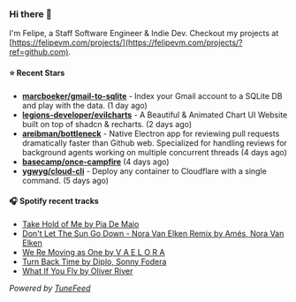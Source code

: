 ### Hi there 👋

I'm Felipe, a Staff Software Engineer & Indie Dev. Checkout my projects at [https://felipevm.com/projects/](https://felipevm.com/projects/?ref=github.com).

#### ⭐ Recent Stars
- **[marcboeker/gmail-to-sqlite](https://github.com/marcboeker/gmail-to-sqlite)** - Index your Gmail account to a SQLite DB and play with the data. (1 day ago)
- **[legions-developer/evilcharts](https://github.com/legions-developer/evilcharts)** - A Beautiful &amp; Animated Chart UI Website built on top of shadcn &amp; recharts. (2 days ago)
- **[areibman/bottleneck](https://github.com/areibman/bottleneck)** - Native Electron app for reviewing pull requests dramatically faster than Github web. Specialized for handling reviews for background agents working on multiple concurrent threads (4 days ago)
- **[basecamp/once-campfire](https://github.com/basecamp/once-campfire)** (4 days ago)
- **[ygwyg/cloud-cli](https://github.com/ygwyg/cloud-cli)** - Deploy any container to Cloudflare with a single command. (5 days ago)

#### 🎧 Spotify recent tracks
- [Take Hold of Me by Pia De Maio](https://open.spotify.com/track/4jWMoK4Xqrm0JL1LaIx5E1)
- [Don&#39;t Let The Sun Go Down - Nora Van Elken Remix by Amés, Nora Van Elken](https://open.spotify.com/track/0FqEnYJf43IN4NtIr9dxah)
- [We Re Moving as One by V A E L O R A](https://open.spotify.com/track/7CnaCYBrjeZvHP9JOhEraX)
- [Turn Back Time by Diplo, Sonny Fodera](https://open.spotify.com/track/27bZ77uG7mEhydpaPvThR6)
- [What If You Fly by Oliver River](https://open.spotify.com/track/09np57gcBN1dq1gtsZ2uIB)

_Powered by [TuneFeed](https://tunefeed.app?ref=github.com)_
